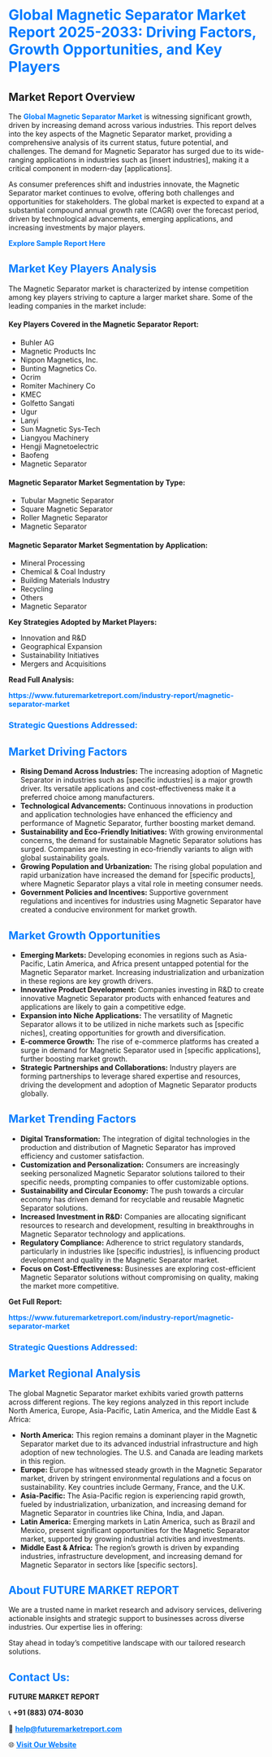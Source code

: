<h1 style="color: #007BFF;">Global Magnetic Separator Market Report 2025-2033: Driving Factors, Growth Opportunities, and Key Players</h1>

<section id="overview">
<h2>Market Report Overview</h2>
<p>The <a href="https://www.futuremarketreport.com/industry-report/magnetic-separator-market" style="color: #007BFF; text-decoration: none;"><strong>Global Magnetic Separator Market</strong></a> is witnessing significant growth, driven by increasing demand across various industries. This report delves into the key aspects of the Magnetic Separator market, providing a comprehensive analysis of its current status, future potential, and challenges. The demand for Magnetic Separator has surged due to its wide-ranging applications in industries such as [insert industries], making it a critical component in modern-day [applications].</p>
<p>As consumer preferences shift and industries innovate, the Magnetic Separator market continues to evolve, offering both challenges and opportunities for stakeholders. The global market is expected to expand at a substantial compound annual growth rate (CAGR) over the forecast period, driven by technological advancements, emerging applications, and increasing investments by major players.</p>
</section>

<section id="overview">
<p><a href="https://www.futuremarketreport.com/request-sample/reportId=96744" style="color: #007BFF; text-decoration: none;"><strong>Explore Sample Report Here</strong></a></p>
</section>

<section id="key-players">
<h2 style="color: #007BFF;">Market Key Players Analysis</h2>
<p>The Magnetic Separator market is characterized by intense competition among key players striving to capture a larger market share. Some of the leading companies in the market include:</p>
<h4>Key Players Covered in the Magnetic Separator Report:</h4>
<ul><li>Buhler AG</li><li>Magnetic Products Inc</li><li>Nippon Magnetics, Inc.</li><li>Bunting Magnetics Co.</li><li>Ocrim</li><li>Romiter Machinery Co</li><li>KMEC</li><li>Golfetto Sangati</li><li>Ugur</li><li>Lanyi</li><li>Sun Magnetic Sys-Tech</li><li>Liangyou Machinery</li><li>Hengji Magnetoelectric</li><li>Baofeng</li><li>Magnetic Separator</li></ul>
<h4>Magnetic Separator Market Segmentation by Type:</h4>
<ul><li>Tubular Magnetic Separator</li><li>Square Magnetic Separator</li><li>Roller Magnetic Separator</li><li>Magnetic Separator</li></ul>

<h4>Magnetic Separator Market Segmentation by Application:</h4>
<ul><li>Mineral Processing</li><li>Chemical &amp; Coal Industry</li><li>Building Materials Industry</li><li>Recycling</li><li>Others</li><li>Magnetic Separator</li></ul>
<p><strong>Key Strategies Adopted by Market Players:</strong></p>
<ul>
<li>Innovation and R&D</li>
<li>Geographical Expansion</li>
<li>Sustainability Initiatives</li>
<li>Mergers and Acquisitions</li>
</ul>
</section>

<section>
<p><strong>Read Full Analysis: </strong></p><a href="https://www.futuremarketreport.com/industry-report/magnetic-separator-market" style="color: #007BFF; text-decoration: none;"><strong>https://www.futuremarketreport.com/industry-report/magnetic-separator-market</strong></a>
<h3 style="color: #007BFF;">Strategic Questions Addressed:</h3>
</section>

<section id="driving-factors">
<h2 style="color: #007BFF;">Market Driving Factors</h2>
<ul>
<li><strong>Rising Demand Across Industries:</strong> The increasing adoption of Magnetic Separator in industries such as [specific industries] is a major growth driver. Its versatile applications and cost-effectiveness make it a preferred choice among manufacturers.</li>
<li><strong>Technological Advancements:</strong> Continuous innovations in production and application technologies have enhanced the efficiency and performance of Magnetic Separator, further boosting market demand.</li>
<li><strong>Sustainability and Eco-Friendly Initiatives:</strong> With growing environmental concerns, the demand for sustainable Magnetic Separator solutions has surged. Companies are investing in eco-friendly variants to align with global sustainability goals.</li>
<li><strong>Growing Population and Urbanization:</strong> The rising global population and rapid urbanization have increased the demand for [specific products], where Magnetic Separator plays a vital role in meeting consumer needs.</li>
<li><strong>Government Policies and Incentives:</strong> Supportive government regulations and incentives for industries using Magnetic Separator have created a conducive environment for market growth.</li>
</ul>
</section>

<section id="growth-opportunities">
<h2 style="color: #007BFF;">Market Growth Opportunities</h2>
<ul>
<li><strong>Emerging Markets:</strong> Developing economies in regions such as Asia-Pacific, Latin America, and Africa present untapped potential for the Magnetic Separator market. Increasing industrialization and urbanization in these regions are key growth drivers.</li>
<li><strong>Innovative Product Development:</strong> Companies investing in R&D to create innovative Magnetic Separator products with enhanced features and applications are likely to gain a competitive edge.</li>
<li><strong>Expansion into Niche Applications:</strong> The versatility of Magnetic Separator allows it to be utilized in niche markets such as [specific niches], creating opportunities for growth and diversification.</li>
<li><strong>E-commerce Growth:</strong> The rise of e-commerce platforms has created a surge in demand for Magnetic Separator used in [specific applications], further boosting market growth.</li>
<li><strong>Strategic Partnerships and Collaborations:</strong> Industry players are forming partnerships to leverage shared expertise and resources, driving the development and adoption of Magnetic Separator products globally.</li>
</ul>
</section>

<section id="trending-factors">
<h2 style="color: #007BFF;">Market Trending Factors</h2>
<ul>
<li><strong>Digital Transformation:</strong> The integration of digital technologies in the production and distribution of Magnetic Separator has improved efficiency and customer satisfaction.</li>
<li><strong>Customization and Personalization:</strong> Consumers are increasingly seeking personalized Magnetic Separator solutions tailored to their specific needs, prompting companies to offer customizable options.</li>
<li><strong>Sustainability and Circular Economy:</strong> The push towards a circular economy has driven demand for recyclable and reusable Magnetic Separator solutions.</li>
<li><strong>Increased Investment in R&D:</strong> Companies are allocating significant resources to research and development, resulting in breakthroughs in Magnetic Separator technology and applications.</li>
<li><strong>Regulatory Compliance:</strong> Adherence to strict regulatory standards, particularly in industries like [specific industries], is influencing product development and quality in the Magnetic Separator market.</li>
<li><strong>Focus on Cost-Effectiveness:</strong> Businesses are exploring cost-efficient Magnetic Separator solutions without compromising on quality, making the market more competitive.</li>
</ul>
</section>

<section>
<p><strong>Get Full Report: </strong></p><a href="https://www.futuremarketreport.com/industry-report/magnetic-separator-market" style="color: #007BFF; text-decoration: none;"><strong>https://www.futuremarketreport.com/industry-report/magnetic-separator-market</strong></a>
<h3 style="color: #007BFF;">Strategic Questions Addressed:</h3>
</section>


<section id="regional-analysis">
<h2 style="color: #007BFF;">Market Regional Analysis</h2>
<p>The global Magnetic Separator market exhibits varied growth patterns across different regions. The key regions analyzed in this report include North America, Europe, Asia-Pacific, Latin America, and the Middle East & Africa:</p>
<ul>
<li><strong>North America:</strong> This region remains a dominant player in the Magnetic Separator market due to its advanced industrial infrastructure and high adoption of new technologies. The U.S. and Canada are leading markets in this region.</li>
<li><strong>Europe:</strong> Europe has witnessed steady growth in the Magnetic Separator market, driven by stringent environmental regulations and a focus on sustainability. Key countries include Germany, France, and the U.K.</li>
<li><strong>Asia-Pacific:</strong> The Asia-Pacific region is experiencing rapid growth, fueled by industrialization, urbanization, and increasing demand for Magnetic Separator in countries like China, India, and Japan.</li>
<li><strong>Latin America:</strong> Emerging markets in Latin America, such as Brazil and Mexico, present significant opportunities for the Magnetic Separator market, supported by growing industrial activities and investments.</li>
<li><strong>Middle East & Africa:</strong> The region’s growth is driven by expanding industries, infrastructure development, and increasing demand for Magnetic Separator in sectors like [specific sectors].</li>
</ul>
</section>

<footer>
<h2 style="color: #007BFF;">About FUTURE MARKET REPORT</h2>
<p>We are a trusted name in market research and advisory services, delivering actionable insights and strategic support to businesses across diverse industries. Our expertise lies in offering:</p>

<p>Stay ahead in today’s competitive landscape with our tailored research solutions.</p>

<h2 style="color: #007BFF;">Contact Us:</h2>
<p><strong>FUTURE MARKET REPORT</strong></p>
<p>📞 <strong>+91 (883) 074-8030</strong></p>
<p>📧 <strong><a href="mailto:help@futuremarketreport.com" style="color: #007BFF;">help@futuremarketreport.com</a></strong></p>
<p>🌐 <strong><a href="https://www.futuremarketreport.com/" style="color: #007BFF;">Visit Our Website</a></strong></p>
</footer>